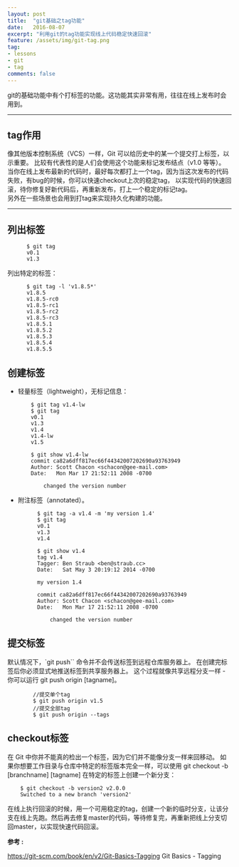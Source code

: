 ```yaml
---
layout: post
title:  "git基础之tag功能"
date:   2016-08-07
excerpt: "利用git的tag功能实现线上代码稳定快速回滚"
feature: /assets/img/git-tag.png
tag:
- lessons 
- git
- tag
comments: false
---
```


git的基础功能中有个打标签的功能。这功能其实非常有用，往往在线上发布时会用到。

-----------

##  tag作用
像其他版本控制系统（VCS）一样，Git 可以给历史中的某一个提交打上标签，以示重要。 比较有代表性的是人们会使用这个功能来标记发布结点（v1.0 等等）。
当你在线上发布最新的代码时，最好每次都打上一个tag，因为当这次发布的代码失败，有bug的时候，你可以快速checkout上次的稳定tag，
以实现代码的快速回滚，待你修复好新代码后，再重新发布，打上一个稳定的标记tag。       
另外在一些场景也会用到打tag来实现持久化构建的功能。

-----------

## 列出标签
        
          $ git tag
          v0.1
          v1.3
          
列出特定的标签：

          $ git tag -l 'v1.8.5*'
          v1.8.5
          v1.8.5-rc0
          v1.8.5-rc1
          v1.8.5-rc2
          v1.8.5-rc3
          v1.8.5.1
          v1.8.5.2
          v1.8.5.3
          v1.8.5.4
          v1.8.5.5
          
## 创建标签

- 轻量标签（lightweight），无标记信息：

          $ git tag v1.4-lw
          $ git tag
          v0.1
          v1.3
          v1.4
          v1.4-lw
          v1.5
          
          $ git show v1.4-lw
          commit ca82a6dff817ec66f44342007202690a93763949
          Author: Scott Chacon <schacon@gee-mail.com>
          Date:   Mon Mar 17 21:52:11 2008 -0700
          
              changed the version number
          
- 附注标签（annotated）。
        
            $ git tag -a v1.4 -m 'my version 1.4'
            $ git tag
            v0.1
            v1.3
            v1.4
            
            $ git show v1.4
            tag v1.4
            Tagger: Ben Straub <ben@straub.cc>
            Date:   Sat May 3 20:19:12 2014 -0700
            
            my version 1.4
            
            commit ca82a6dff817ec66f44342007202690a93763949
            Author: Scott Chacon <schacon@gee-mail.com>
            Date:   Mon Mar 17 21:52:11 2008 -0700
            
                changed the version number
        
## 提交标签
默认情况下，`git push`` 命令并不会传送标签到远程仓库服务器上。 在创建完标签后你必须显式地推送标签到共享服务器上。 这个过程就像共享远程分支一样 - 你可以运行 git push origin \[tagname]。

            //提交单个tag
            $ git push origin v1.5
            //提交全部tag
            $ git push origin --tags
            
## checkout标签
在 Git 中你并不能真的检出一个标签，因为它们并不能像分支一样来回移动。 如果你想要工作目录与仓库中特定的标签版本完全一样，可以使用 git checkout -b \[branchname] \[tagname] 在特定的标签上创建一个新分支：    
        
        $ git checkout -b version2 v2.0.0
        Switched to a new branch 'version2'

在线上执行回滚的时候，用一个可用稳定的tag，创建一个新的临时分支，让该分支在线上先跑。然后再去修复master的代码，等待修复完，再重新把线上分支切回master，以实现快速代码回滚。

**参考 :**  


<https://git-scm.com/book/en/v2/Git-Basics-Tagging>  Git Basics - Tagging 

    
